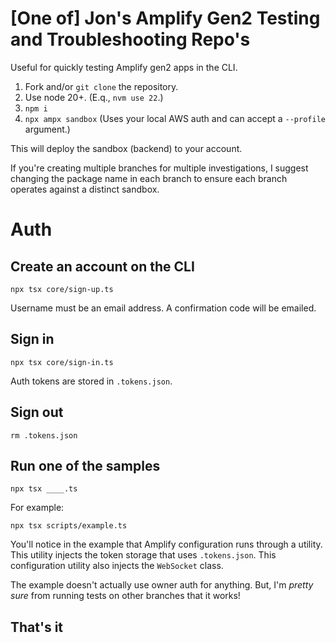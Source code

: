# [One of] Jon's Amplify Gen2 Testing and Troubleshooting Repo's

Useful for quickly testing Amplify gen2 apps in the CLI.

1. Fork and/or `git clone` the repository.
2. Use node 20+. (E.q., `nvm use 22`.)
3. `npm i`
4. `npx ampx sandbox` (Uses your local AWS auth and can accept a `--profile` argument.)

This will deploy the sandbox (backend) to your account.

If you're creating multiple branches for multiple investigations, I suggest changing the package name in each branch to ensure each branch operates against a distinct sandbox.

# Auth

## Create an account on the CLI

```
npx tsx core/sign-up.ts
```

Username must be an email address. A confirmation code will be emailed.

## Sign in

```
npx tsx core/sign-in.ts
```

Auth tokens are stored in `.tokens.json`.

## Sign out

```
rm .tokens.json
```

## Run one of the samples

```
npx tsx ____.ts
```

For example:

```
npx tsx scripts/example.ts
```

You'll notice in the example that Amplify configuration runs through a utility. This utility injects the token storage that uses `.tokens.json`. This configuration utility also injects the `WebSocket` class.

The example doesn't actually use owner auth for anything. But, I'm *pretty sure* from running tests on other branches that it works!

## That's it
